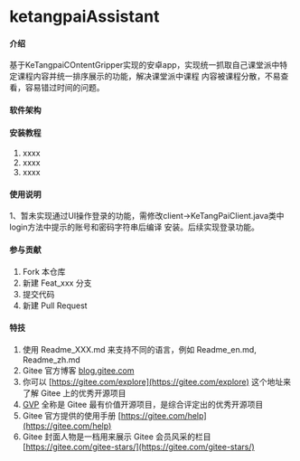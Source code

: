 # ketangpaiAssistant

#### 介绍
基于KeTangpaiCOntentGripper实现的安卓app，实现统一抓取自己课堂派中特定课程内容并统一排序展示的功能，解决课堂派中课程
内容被课程分散，不易查看，容易错过时间的问题。

#### 软件架构



#### 安装教程

1.  xxxx
2.  xxxx
3.  xxxx

#### 使用说明

1、暂未实现通过UI操作登录的功能，需修改client->KeTangPaiClient.java类中login方法中提示的账号和密码字符串后编译
安装。后续实现登录功能。

#### 参与贡献

1.  Fork 本仓库
2.  新建 Feat_xxx 分支
3.  提交代码
4.  新建 Pull Request


#### 特技

1.  使用 Readme\_XXX.md 来支持不同的语言，例如 Readme\_en.md, Readme\_zh.md
2.  Gitee 官方博客 [blog.gitee.com](https://blog.gitee.com)
3.  你可以 [https://gitee.com/explore](https://gitee.com/explore) 这个地址来了解 Gitee 上的优秀开源项目
4.  [GVP](https://gitee.com/gvp) 全称是 Gitee 最有价值开源项目，是综合评定出的优秀开源项目
5.  Gitee 官方提供的使用手册 [https://gitee.com/help](https://gitee.com/help)
6.  Gitee 封面人物是一档用来展示 Gitee 会员风采的栏目 [https://gitee.com/gitee-stars/](https://gitee.com/gitee-stars/)
